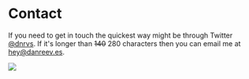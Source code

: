# Contact


If you need to get in touch the quickest way might be through Twitter [@dnrvs](https://twitter.com/dnrvs).
If it's longer than <s>140</s> 280 characters then you can email me at [hey@danreev.es](mailto:hey@danreev.es).

<img src="/img/pinkf.jpg" class="cool-img" />

